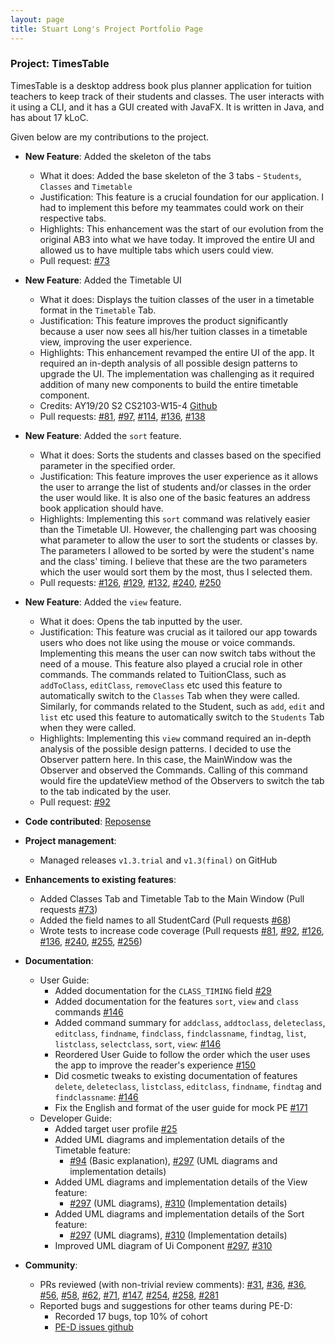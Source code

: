 ```yaml
---
layout: page
title: Stuart Long's Project Portfolio Page
---
```


### Project: TimesTable

TimesTable is a desktop address book plus planner application for tuition teachers to keep track of their students
and classes. The user interacts with it using a CLI, and it has a GUI created with JavaFX. It is written in Java,
and has about 17 kLoC.

Given below are my contributions to the project.

* **New Feature**: Added the skeleton of the tabs
    * What it does: Added the base skeleton of the 3 tabs - `Students`, `Classes` and `Timetable`
    * Justification: This feature is a crucial foundation for our application. I had to implement this before my teammates could work on their respective tabs.
    * Highlights: This enhancement was the start of our evolution from the original AB3 into what we have today. It improved the entire UI and allowed us to have multiple tabs which users could view.
    * Pull request: [\#73](https://github.com/AY2122S1-CS2103T-F11-1/tp/pull/73)
    
* **New Feature**: Added the Timetable UI
    * What it does: Displays the tuition classes of the user in a timetable format in the `Timetable` Tab.
    * Justification: This feature improves the product significantly because a user now sees all his/her tuition classes in a timetable view, improving the user experience.
    * Highlights: This enhancement revamped the entire UI of the app. It required an in-depth analysis of all possible design patterns to upgrade the UI. The implementation was challenging as it required addition of many new components to build the entire timetable component.
    * Credits: AY19/20 S2 CS2103-W15-4 [Github](https://github.com/AY1920S2-CS2103-W15-4/main/tree/master/src/main/java/clzzz/helper/ui/calendar)
    * Pull requests: [\#81](https://github.com/AY2122S1-CS2103T-F11-1/tp/pull/81), [\#97](https://github.com/AY2122S1-CS2103T-F11-1/tp/pull/97), [\#114](https://github.com/AY2122S1-CS2103T-F11-1/tp/pull/114), [\#136](https://github.com/AY2122S1-CS2103T-F11-1/tp/pull/136), [\#138](https://github.com/AY2122S1-CS2103T-F11-1/tp/pull/138)
  
* **New Feature**: Added the `sort` feature.
    * What it does: Sorts the students and classes based on the specified parameter in the specified order.
    * Justification: This feature improves the user experience as it allows the user to arrange the list of students and/or classes in the order the user would like. It is also one of the basic features an address book application should have.
    * Highlights: Implementing this `sort` command was relatively easier than the Timetable UI. However, the challenging part was choosing what parameter to allow the user to sort the students or classes by. The parameters I allowed to be sorted by were the student's name and the class' timing. I believe that these are the two parameters which the user would sort them by the most, thus I selected them.
    * Pull requests: [\#126](https://github.com/AY2122S1-CS2103T-F11-1/tp/pull/126), [\#129](https://github.com/AY2122S1-CS2103T-F11-1/tp/pull/129), [\#132](https://github.com/AY2122S1-CS2103T-F11-1/tp/pull/132), [\#240](https://github.com/AY2122S1-CS2103T-F11-1/tp/pull/240), [\#250](https://github.com/AY2122S1-CS2103T-F11-1/tp/pull/250)

* **New Feature**: Added the `view` feature.
   * What it does: Opens the tab inputted by the user.
   * Justification: This feature was crucial as it tailored our app towards users who does not like using the mouse or voice commands. Implementing this means the user can now switch tabs without the need of a mouse. This feature also played a crucial role in other commands. The commands related to TuitionClass, such as `addToClass`, `editClass`, `removeClass` etc used this feature to automatically switch to the `Classes` Tab when they were called. Similarly, for commands related to the Student, such as `add`, `edit` and `list` etc used this feature to automatically switch to the `Students` Tab when they were called.
   * Highlights: Implementing this `view` command required an in-depth analysis of the possible design patterns. I decided to use the Observer pattern here. In this case, the MainWindow was the Observer and observed the Commands. Calling of this command would fire the updateView method of the Observers to switch the tab to the tab indicated by the user.
   * Pull request: [\#92](https://github.com/AY2122S1-CS2103T-F11-1/tp/pull/92)
  
* **Code contributed**: [Reposense](https://nus-cs2103-ay2122s1.github.io/tp-dashboard/?search=&sort=groupTitle&sortWithin=title&timeframe=commit&mergegroup=&groupSelect=groupByRepos&breakdown=true&checkedFileTypes=docs~functional-code~test-code~other&since=2021-09-17&tabOpen=true&tabType=authorship&tabAuthor=s7u4rt99&tabRepo=AY2122S1-CS2103T-F11-1%2Ftp%5Bmaster%5D&authorshipIsMergeGroup=false&authorshipFileTypes=docs~functional-code~test-code&authorshipIsBinaryFileTypeChecked=false)

* **Project management**:
    * Managed releases `v1.3.trial` and `v1.3(final)` on GitHub

* **Enhancements to existing features**:
    * Added Classes Tab and Timetable Tab to the Main Window (Pull requests [\#73](https://github.com/AY2122S1-CS2103T-F11-1/tp/pull/73))
    * Added the field names to all StudentCard (Pull requests [\#68](https://github.com/AY2122S1-CS2103T-F11-1/tp/pull/68))
    * Wrote tests to increase code coverage (Pull requests [\#81](https://github.com/AY2122S1-CS2103T-F11-1/tp/pull/81), [\#92](https://github.com/AY2122S1-CS2103T-F11-1/tp/pull/92), [\#126](https://github.com/AY2122S1-CS2103T-F11-1/tp/pull/126), [\#136](https://github.com/AY2122S1-CS2103T-F11-1/tp/pull/136), [\#240](https://github.com/AY2122S1-CS2103T-F11-1/tp/pull/240), [\#255](https://github.com/AY2122S1-CS2103T-F11-1/tp/pull/255), [\#256](https://github.com/AY2122S1-CS2103T-F11-1/tp/pull/256)) 

* **Documentation**:
    * User Guide:
        * Added documentation for the `CLASS_TIMING` field [\#29](https://github.com/AY2122S1-CS2103T-F11-1/tp/pull/29)
        * Added documentation for the features `sort`, `view` and `class` commands [\#146](https://github.com/AY2122S1-CS2103T-F11-1/tp/pull/146)
        * Added command summary for `addclass`, `addtoclass`, `deleteclass`, `editclass`, `findname`, `findclass`, `findclassname`, `findtag`, `list`, `listclass`, `selectclass`, `sort`, `view`: [\#146](https://github.com/AY2122S1-CS2103T-F11-1/tp/pull/146)
        * Reordered User Guide to follow the order which the user uses the app to improve the reader's experience [\#150](https://github.com/AY2122S1-CS2103T-F11-1/tp/pull/150) 
        * Did cosmetic tweaks to existing documentation of features `delete`, `deleteclass`, `listclass`, `editclass`, `findname`, `findtag` and `findclassname`: [\#146](https://github.com/AY2122S1-CS2103T-F11-1/tp/pull/146)
        * Fix the English and format of the user guide for mock PE [\#171](https://github.com/AY2122S1-CS2103T-F11-1/tp/pull/171)
    * Developer Guide:
        * Added target user profile [\#25](https://github.com/AY2122S1-CS2103T-F11-1/tp/pull/25)
        * Added UML diagrams and implementation details of the Timetable feature:
          * [\#94](https://github.com/AY2122S1-CS2103T-F11-1/tp/pull/94) (Basic explanation), [\#297](https://github.com/AY2122S1-CS2103T-F11-1/tp/pull/297) (UML diagrams and implementation details)
        * Added UML diagrams and implementation details of the View feature:
          * [\#297](https://github.com/AY2122S1-CS2103T-F11-1/tp/pull/297) (UML diagrams), [\#310](https://github.com/AY2122S1-CS2103T-F11-1/tp/pull/310) (Implementation details)
        * Added UML diagrams and implementation details of the Sort feature:
          * [\#297](https://github.com/AY2122S1-CS2103T-F11-1/tp/pull/297) (UML diagrams), [\#310](https://github.com/AY2122S1-CS2103T-F11-1/tp/pull/310) (Implementation details)
        * Improved UML diagram of Ui Component [\#297](https://github.com/AY2122S1-CS2103T-F11-1/tp/pull/297), [\#310](https://github.com/AY2122S1-CS2103T-F11-1/tp/pull/310)

* **Community**:
    * PRs reviewed (with non-trivial review comments): [\#31](https://github.com/AY2122S1-CS2103T-F11-1/tp/pull/31), [\#36](https://github.com/AY2122S1-CS2103T-F11-1/tp/pull/36), [\#36](https://github.com/AY2122S1-CS2103T-F11-1/tp/pull/37), [\#56](https://github.com/AY2122S1-CS2103T-F11-1/tp/pull/56), [\#58](https://github.com/AY2122S1-CS2103T-F11-1/tp/pull/58), [\#62](https://github.com/AY2122S1-CS2103T-F11-1/tp/pull/62), [\#71](https://github.com/AY2122S1-CS2103T-F11-1/tp/pull/71), [\#147](https://github.com/AY2122S1-CS2103T-F11-1/tp/pull/147), [\#254](https://github.com/AY2122S1-CS2103T-F11-1/tp/pull/254), [\#258](https://github.com/AY2122S1-CS2103T-F11-1/tp/pull/258), [\#281](https://github.com/AY2122S1-CS2103T-F11-1/tp/pull/281)
    * Reported bugs and suggestions for other teams during PE-D:
        * Recorded 17 bugs, top 10% of cohort
        * [PE-D issues github](https://github.com/s7u4rt99/ped/issues)
